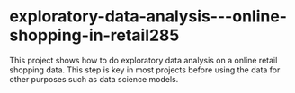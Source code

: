 # exploratory-data-analysis---online-shopping-in-retail285
This project shows how to do exploratory data analysis on a online retail shopping data. This step is key in most projects before using the data for other purposes such as data science models.